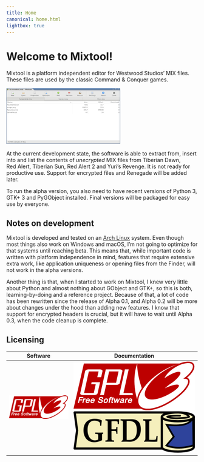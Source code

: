 ```yaml
---
title: Home
canonical: home.html
lightbox: true
---
```


Welcome to Mixtool!
====================

Mixtool is a platform independent editor for Westwood&nbsp;Studios’ MIX files.  
These files are used by the classic Command&nbsp;&amp;&nbsp;Conquer games.

<a href="assets/screenshot.png" rel="lightbox" title="Mixtool Alpha 0.2 (volatile)">
	<img src="assets/screenshot_small.png" alt="Mixtool Alpha 0.2 (volatile)" width="300" height="147">
</a>

At the current development state, the software is able to extract from,
insert into and list the contents of *unecrypted* MIX files from Tiberian&nbsp;Dawn,
Red&nbsp;Alert, Tiberian&nbsp;Sun, Red&nbsp;Alert&nbsp;2 and Yuri’s&nbsp;Revenge.
It is not ready for productive use. Support for encrypted files and Renegade will be added later.

To run the alpha version, you also need to have recent versions of Python&nbsp;3,
GTK+&nbsp;3 and PyGObject installed. Final versions will be packaged for easy use by everyone.

Notes on development
---------------------

Mixtool is developed and tested on an [Arch Linux](https://www.archlinux.org/) system.
Even though most things also work on Windows and macOS, I’m not going to optimize for
that systems until reaching beta. This means that, while important code is written
with platform independence in mind, features that require extensive extra work, like
application uniqueness or opening files from the Finder, will not work in the alpha versions.

Another thing is that, when I started to work on Mixtool, I knew very little about Python and
almost nothing about GObject and GTK+, so this is both, learning-by-doing and a reference project.
Because of that, a lot of code has been rewritten since the release of Alpha 0.1, and Alpha 0.2
will be more about changes under the hood than adding new features. I know that support for
encrypted headers is crucial, but it will have to wait until Alpha 0.3, when the code cleanup
is complete.

Licensing
----------

| Software      | Documentation              |
| ------------- | -------------------------- |
| [![GPLv3]][0] | [![GPLv3]][0] [![GFDL]][1] |

[GPLv3]: assets/gpl3.svg
[GFDL]: assets/gfdl.svg
[0]: javascript:self.location='gpl3.html'
[1]: javascript:self.location='gfdl.html'
